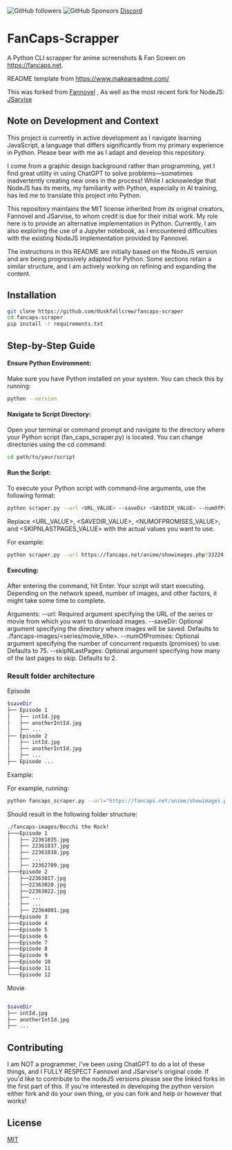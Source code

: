![GitHub followers](https://img.shields.io/github/followers/duskfallcrew)  ![GitHub Sponsors](https://img.shields.io/github/sponsors/duskfallcrew)
[Discord](https://discord.gg/5t2kYxt7An)



# FanCaps-Scrapper

A Python CLI scrapper for anime screenshots & Fan Screen on https://fancaps.net.

README template from https://www.makeareadme.com/

This was forked from [Fannovel](https://github.com/Fannovel16/fancaps-scraper) , As well as the most recent fork for NodeJS: [JSarvise](https://github.com/JSarvise/fancaps-scraper)


## Note on Development and Context
This project is currently in active development as I navigate learning JavaScript, a language that differs significantly from my primary experience in Python. Please bear with me as I adapt and develop this repository.

I come from a graphic design background rather than programming, yet I find great utility in using ChatGPT to solve problems—sometimes inadvertently creating new ones in the process! While I acknowledge that NodeJS has its merits, my familiarity with Python, especially in AI training, has led me to translate this project into Python.

This repository maintains the MIT license inherited from its original creators, Fannovel and JSarvise, to whom credit is due for their initial work. My role here is to provide an alternative implementation in Python. Currently, I am also exploring the use of a Jupyter notebook, as I encountered difficulties with the existing NodeJS implementation provided by Fannovel.

The instructions in this README are initially based on the NodeJS version and are being progressively adapted for Python. Some sections retain a similar structure, and I am actively working on refining and expanding the content.

## Installation

```bash
git clone https://github.com/duskfallcrew/fancaps-scraper
cd fancaps-scraper
pip install -r requirements.txt
```

## Step-by-Step Guide
#### Ensure Python Environment:
Make sure you have Python installed on your system. You can check this by running:

```bash
python --version
```
#### Navigate to Script Directory:
Open your terminal or command prompt and navigate to the directory where your Python script (fan_caps_scraper.py) is located. You can change directories using the cd command:

```bash
cd path/to/your/script
```
#### Run the Script:
To execute your Python script with command-line arguments, use the following format:

```bash
python scraper.py --url <URL_VALUE> --saveDir <SAVEDIR_VALUE> --numOfPromises <NUMOFPROMISES_VALUE> --skipNLastPages <SKIPNLASTPAGES_VALUE>
```
Replace <URL_VALUE>, <SAVEDIR_VALUE>, <NUMOFPROMISES_VALUE>, and <SKIPNLASTPAGES_VALUE> with the actual values you want to use.

For example:
```bash
python scraper.py --url https://fancaps.net/anime/showimages.php?33224-Bocchi_the_Rock --saveDir ./fancaps-images/Bocchi_The_Rock --numOfPromises 50 --skipNLastPages 1
```


#### Executing:
After entering the command, hit Enter. Your script will start executing. Depending on the network speed, number of images, and other factors, it might take some time to complete.

Arguments:
--url: Required argument specifying the URL of the series or movie from which you want to download images.
--saveDir: Optional argument specifying the directory where images will be saved. Defaults to ./fancaps-images/<series/movie_title>.
--numOfPromises: Optional argument specifying the number of concurrent requests (promises) to use. Defaults to 75.
--skipNLastPages: Optional argument specifying how many of the last pages to skip. Defaults to 2.
### Result folder architecture

Episode
```bash
$saveDir
├── Episode 1
│   ├── intId.jpg
│   ├── anotherIntId.jpg
│   ├── ...
├── Episode 2
│   ├── intId.jpg
│   ├── anotherIntId.jpg
│   ├── ...
├── Episode ...
```
Example:

For example, running:

```bash
python fancaps_scraper.py --url="https://fancaps.net/anime/showimages.php?33224-Bocchi_the_Rock"
```
Should result in the following folder structure:

```bash
./fancaps-images/Bocchi the Rock!
├───Episode 1
│   ├── 22361835.jpg
│   ├── 22361837.jpg
│   ├── 22361838.jpg
│   ├── ...
│   ├── 22362709.jpg
├───Episode 2
│   ├──22363017.jpg
│   ├──22363020.jpg
│   ├──22363022.jpg
│   ├── ...
│   ├── ...
│   ├── 22364001.jpg
├───Episode 3
├───Episode 4
├───Episode 5
├───Episode 6
├───Episode 7
├───Episode 8
├───Episode 9
├───Episode 10
├───Episode 11
└───Episode 12
```
Movie
```bash

$saveDir
├── intId.jpg
├── anotherIntId.jpg
├── ...
```
## Contributing

I am NOT a programmer, i've been using ChatGPT to do a lot of these things, and I FULLY RESPECT Fannovel and JSarvise's original code. If you'd like to contribute to the nodeJS versions please see the linked forks in the first part of this. If you're interested in developing the python version either fork and do your own thing, or you can fork and help or however that works! 

## License

[MIT](https://choosealicense.com/licenses/mit/)
